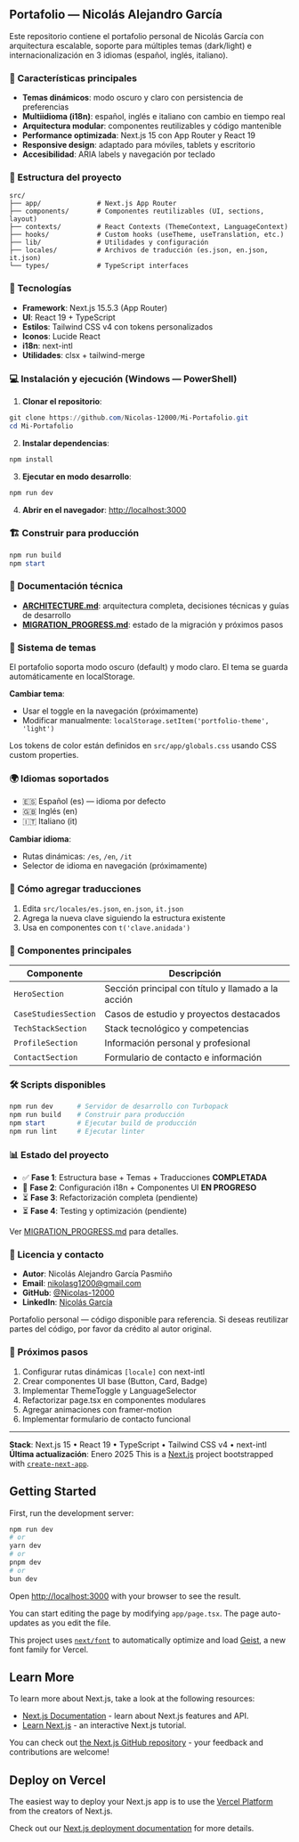 ## Portafolio — Nicolás Alejandro García

Este repositorio contiene el portafolio personal de Nicolás García con arquitectura escalable, soporte para múltiples temas (dark/light) e internacionalización en 3 idiomas (español, inglés, italiano).

### 🎨 Características principales

- **Temas dinámicos**: modo oscuro y claro con persistencia de preferencias
- **Multiidioma (i18n)**: español, inglés e italiano con cambio en tiempo real
- **Arquitectura modular**: componentes reutilizables y código mantenible
- **Performance optimizada**: Next.js 15 con App Router y React 19
- **Responsive design**: adaptado para móviles, tablets y escritorio
- **Accesibilidad**: ARIA labels y navegación por teclado

### 📁 Estructura del proyecto

```
src/
├── app/              # Next.js App Router
├── components/       # Componentes reutilizables (UI, sections, layout)
├── contexts/         # React Contexts (ThemeContext, LanguageContext)
├── hooks/            # Custom hooks (useTheme, useTranslation, etc.)
├── lib/              # Utilidades y configuración
├── locales/          # Archivos de traducción (es.json, en.json, it.json)
└── types/            # TypeScript interfaces
```

### 🚀 Tecnologías

- **Framework**: Next.js 15.5.3 (App Router)
- **UI**: React 19 + TypeScript
- **Estilos**: Tailwind CSS v4 con tokens personalizados
- **Iconos**: Lucide React
- **i18n**: next-intl
- **Utilidades**: clsx + tailwind-merge

### 💻 Instalación y ejecución (Windows — PowerShell)

1. **Clonar el repositorio**:

```powershell
git clone https://github.com/Nicolas-12000/Mi-Portafolio.git
cd Mi-Portafolio
```

2. **Instalar dependencias**:

```powershell
npm install
```

3. **Ejecutar en modo desarrollo**:

```powershell
npm run dev
```

4. **Abrir en el navegador**: [http://localhost:3000](http://localhost:3000)

### 🏗️ Construir para producción

```powershell
npm run build
npm start
```

### 📖 Documentación técnica

- **[ARCHITECTURE.md](./ARCHITECTURE.md)**: arquitectura completa, decisiones técnicas y guías de desarrollo
- **[MIGRATION_PROGRESS.md](./MIGRATION_PROGRESS.md)**: estado de la migración y próximos pasos

### 🎨 Sistema de temas

El portafolio soporta modo oscuro (default) y modo claro. El tema se guarda automáticamente en localStorage.

**Cambiar tema**:
- Usar el toggle en la navegación (próximamente)
- Modificar manualmente: `localStorage.setItem('portfolio-theme', 'light')`

Los tokens de color están definidos en `src/app/globals.css` usando CSS custom properties.

### 🌍 Idiomas soportados

- 🇪🇸 Español (es) — idioma por defecto
- 🇬🇧 Inglés (en)
- 🇮🇹 Italiano (it)

**Cambiar idioma**:
- Rutas dinámicas: `/es`, `/en`, `/it`
- Selector de idioma en navegación (próximamente)

### 📝 Cómo agregar traducciones

1. Edita `src/locales/es.json`, `en.json`, `it.json`
2. Agrega la nueva clave siguiendo la estructura existente
3. Usa en componentes con `t('clave.anidada')`

### 🧩 Componentes principales

| Componente | Descripción |
|------------|-------------|
| `HeroSection` | Sección principal con título y llamado a la acción |
| `CaseStudiesSection` | Casos de estudio y proyectos destacados |
| `TechStackSection` | Stack tecnológico y competencias |
| `ProfileSection` | Información personal y profesional |
| `ContactSection` | Formulario de contacto e información |

### 🛠️ Scripts disponibles

```powershell
npm run dev      # Servidor de desarrollo con Turbopack
npm run build    # Construir para producción
npm start        # Ejecutar build de producción
npm run lint     # Ejecutar linter
```

### 📊 Estado del proyecto

- ✅ **Fase 1**: Estructura base + Temas + Traducciones **COMPLETADA**
- 🔄 **Fase 2**: Configuración i18n + Componentes UI **EN PROGRESO**
- ⏳ **Fase 3**: Refactorización completa (pendiente)
- ⏳ **Fase 4**: Testing y optimización (pendiente)

Ver [MIGRATION_PROGRESS.md](./MIGRATION_PROGRESS.md) para detalles.

### 📄 Licencia y contacto

- **Autor**: Nicolás Alejandro García Pasmiño
- **Email**: nikolasg1200@gmail.com
- **GitHub**: [@Nicolas-12000](https://github.com/Nicolas-12000)
- **LinkedIn**: [Nicolás García](https://www.linkedin.com/in/nicol%C3%A1s-alejandro-garc%C3%ADa-pasmi%C3%B1o-82765333b/)

Portafolio personal — código disponible para referencia. Si deseas reutilizar partes del código, por favor da crédito al autor original.

### 🚀 Próximos pasos

1. Configurar rutas dinámicas `[locale]` con next-intl
2. Crear componentes UI base (Button, Card, Badge)
3. Implementar ThemeToggle y LanguageSelector
4. Refactorizar page.tsx en componentes modulares
5. Agregar animaciones con framer-motion
6. Implementar formulario de contacto funcional

---

**Stack**: Next.js 15 • React 19 • TypeScript • Tailwind CSS v4 • next-intl  
**Última actualización**: Enero 2025
This is a [Next.js](https://nextjs.org) project bootstrapped with [`create-next-app`](https://nextjs.org/docs/app/api-reference/cli/create-next-app).

## Getting Started

First, run the development server:

```bash
npm run dev
# or
yarn dev
# or
pnpm dev
# or
bun dev
```

Open [http://localhost:3000](http://localhost:3000) with your browser to see the result.

You can start editing the page by modifying `app/page.tsx`. The page auto-updates as you edit the file.

This project uses [`next/font`](https://nextjs.org/docs/app/building-your-application/optimizing/fonts) to automatically optimize and load [Geist](https://vercel.com/font), a new font family for Vercel.

## Learn More

To learn more about Next.js, take a look at the following resources:

- [Next.js Documentation](https://nextjs.org/docs) - learn about Next.js features and API.
- [Learn Next.js](https://nextjs.org/learn) - an interactive Next.js tutorial.

You can check out [the Next.js GitHub repository](https://github.com/vercel/next.js) - your feedback and contributions are welcome!

## Deploy on Vercel

The easiest way to deploy your Next.js app is to use the [Vercel Platform](https://vercel.com/new?utm_medium=default-template&filter=next.js&utm_source=create-next-app&utm_campaign=create-next-app-readme) from the creators of Next.js.

Check out our [Next.js deployment documentation](https://nextjs.org/docs/app/building-your-application/deploying) for more details.
